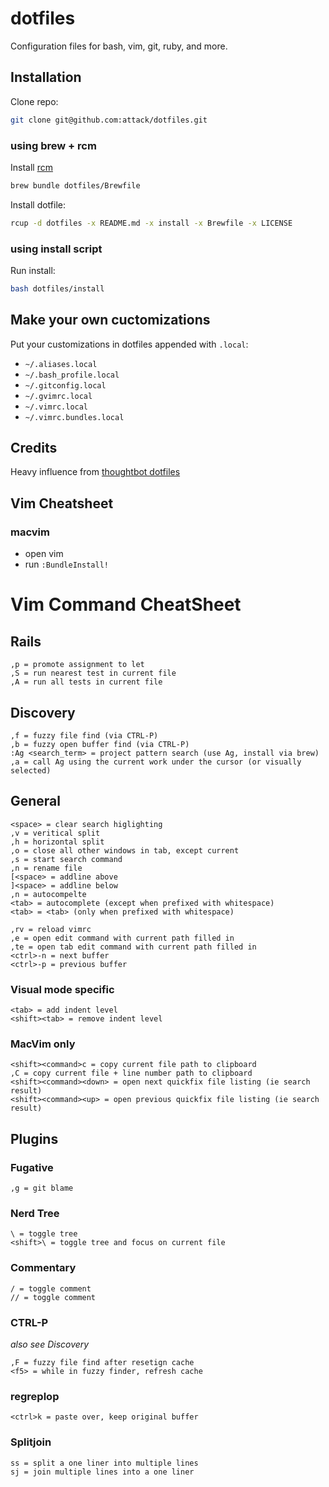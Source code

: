 # dotfiles

Configuration files for bash, vim, git, ruby, and more.

## Installation

Clone repo:
```sh
git clone git@github.com:attack/dotfiles.git
```

### using brew + rcm

Install [rcm](https://github.com/thoughtbot/rcm)
```sh
brew bundle dotfiles/Brewfile
```

Install dotfile:
```sh
rcup -d dotfiles -x README.md -x install -x Brewfile -x LICENSE
```

### using install script

Run install:
```sh
bash dotfiles/install
```

## Make your own cuctomizations

Put your customizations in dotfiles appended with `.local`:

* `~/.aliases.local`
* `~/.bash_profile.local`
* `~/.gitconfig.local`
* `~/.gvimrc.local`
* `~/.vimrc.local`
* `~/.vimrc.bundles.local`

## Credits

Heavy influence from [thoughtbot dotfiles](https://github.com/thoughtbot/dotfiles)

## Vim Cheatsheet
### macvim

- open vim
- run ```:BundleInstall!```

# Vim Command CheatSheet

## Rails
```
,p = promote assignment to let
,S = run nearest test in current file
,A = run all tests in current file
```

## Discovery
```
,f = fuzzy file find (via CTRL-P)
,b = fuzzy open buffer find (via CTRL-P)
:Ag <search_term> = project pattern search (use Ag, install via brew)
,a = call Ag using the current work under the cursor (or visually selected)
```

## General
```
<space> = clear search higlighting
,v = veritical split
,h = horizontal split
,o = close all other windows in tab, except current
,s = start search command
,n = rename file
[<space> = addline above
]<space> = addline below
,n = autocompelte
<tab> = autocomplete (except when prefixed with whitespace)
<tab> = <tab> (only when prefixed with whitespace)
```

```
,rv = reload vimrc
,e = open edit command with current path filled in
,te = open tab edit command with current path filled in
<ctrl>-n = next buffer
<ctrl>-p = previous buffer
```

### Visual mode specific
```
<tab> = add indent level
<shift><tab> = remove indent level
```

### MacVim only
```
<shift><command>c = copy current file path to clipboard
,C = copy current file + line number path to clipboard
<shift><command><down> = open next quickfix file listing (ie search result)
<shift><command><up> = open previous quickfix file listing (ie search result)
```

## Plugins

### Fugative
```
,g = git blame
```

### Nerd Tree
```
\ = toggle tree
<shift>\ = toggle tree and focus on current file
```

### Commentary
```
/ = toggle comment
// = toggle comment
```

### CTRL-P
*also see Discovery*
```
,F = fuzzy file find after resetign cache
<f5> = while in fuzzy finder, refresh cache
```

### regreplop
```
<ctrl>k = paste over, keep original buffer
```

### Splitjoin
```
ss = split a one liner into multiple lines
sj = join multiple lines into a one liner
```
